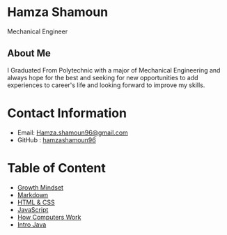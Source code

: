 # Hamza Shamoun
Mechanical Engineer
## About Me
I Graduated From Polytechnic with a major of Mechanical Engineering and always hope for the best and seeking for new opportunities to add experiences to career's life and looking forward to improve my skills.
# Contact Information 
* Email: Hamza.shamoun96@gmail.com
* GitHub : [hamzashamoun96](https://github.com/hamzashamoun96)
# Table of Content
* [Growth Mindset](https://hamzashamoun96.github.io/Reading-notes/Growth-Mindset)
* [Markdown](https://hamzashamoun96.github.io/Reading-notes/MarkDown)
* [HTML & CSS](https://hamzashamoun96.github.io/Reading-notes/Read4)
* [JavaScript](https://hamzashamoun96.github.io/Reading-notes/JavaScript)
* [How Computers Work](https://hamzashamoun96.github.io/Reading-notes/HowComputersWork)
* [Intro Java](https://hamzashamoun96.github.io/Reading-notes/Read7)
